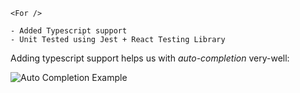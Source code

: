 `<For />`

    - Added Typescript support
    - Unit Tested using Jest + React Testing Library

Adding typescript support helps us with _auto-completion_ very-well:

![Auto Completion Example](https://i.ibb.co/jGTmLPx/Screenshot-41.png)
